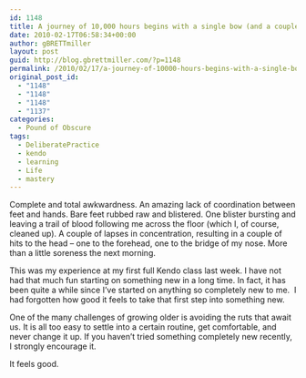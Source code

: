 ```yaml
---
id: 1148
title: A journey of 10,000 hours begins with a single bow (and a couple of thwacks to the head)
date: 2010-02-17T06:58:34+00:00
author: gBRETTmiller
layout: post
guid: http://blog.gbrettmiller.com/?p=1148
permalink: /2010/02/17/a-journey-of-10000-hours-begins-with-a-single-bow-and-a-couple-of-thwacks-to-the-head/
original_post_id:
  - "1148"
  - "1148"
  - "1148"
  - "1137"
categories:
  - Pound of Obscure
tags:
  - DeliberatePractice
  - kendo
  - learning
  - Life
  - mastery
---
```

Complete and total awkwardness. An amazing lack of coordination between feet and hands. Bare feet rubbed raw and blistered. One blister bursting and leaving a trail of blood following me across the floor (which I, of course, cleaned up). A couple of lapses in concentration, resulting in a couple of hits to the head &#8211; one to the forehead, one to the bridge of my nose. More than a little soreness the next morning.

This was my experience at my first full Kendo class last week. I have not had that much fun starting on something new in a long time. In fact, it has been quite a while since I&#8217;ve started on anything so completely new to me.  I had forgotten how good it feels to take that first step into something new.

One of the many challenges of growing older is avoiding the ruts that await us. It is all too easy to settle into a certain routine, get comfortable, and never change it up. If you haven&#8217;t tried something completely new recently, I strongly encourage it.

It feels good.
